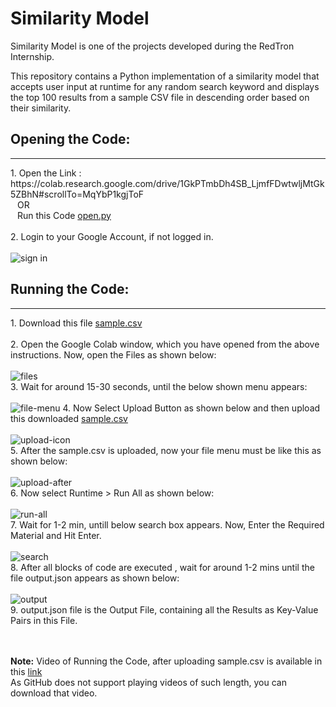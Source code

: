 # Similarity Model
Similarity Model is one of the projects developed during the RedTron Internship. <br/>

This repository contains a Python implementation of a similarity model that accepts user input at runtime for any random search keyword and displays the top 100 results from a sample CSV file in descending order based on their similarity.

## Opening the Code:
<hr/>
1. Open the Link : https://colab.research.google.com/drive/1GkPTmbDh4SB_LjmfFDwtwljMtGk5ZBhN#scrollTo=MqYbP1kgjToF
     <br/> &ensp; OR <br/>
   &ensp; Run this Code <a href='open.py' target='_blank'>open.py</a> <br/>
<br/>
2. Login to your Google Account, if not logged in. <br/> <br/>
 <img src='https://user-images.githubusercontent.com/104615876/224542626-a3e63f3a-6abe-4d7d-abd8-cbc74f8de434.jpg' alt ='sign in' />

## Running the Code:
<hr/>
1. Download this file <a href='https://drive.google.com/file/d/1D3Q-j7NJc0Sswszwwp91hbBOoAjOVK-R/view?usp=sharing' target='_blank'>sample.csv</a> 
<br/> <br/>
2. Open the Google Colab window, which you have opened from the above instructions. Now, open the Files as shown below: <br/> <br/>
<img alt='files' src='https://user-images.githubusercontent.com/104615876/224544328-a6b9b1b6-a4be-4d53-845b-f96ad27abb0b.jpg' />
<br/>
3. Wait for around 15-30 seconds, until the below shown menu appears: <br/> <br/>
<img alt='file-menu' src='https://user-images.githubusercontent.com/104615876/224544526-4b038573-4034-465c-b55c-1315f11ef7df.jpg' />
4. Now Select Upload Button as shown below and then upload this downloaded <a href='https://drive.google.com/file/d/1D3Q-j7NJc0Sswszwwp91hbBOoAjOVK-R/view?usp=sharing' target='_blank'>sample.csv</a> <br/><br/>
<img alt='upload-icon' src='https://user-images.githubusercontent.com/104615876/224544797-63b70fd7-21f0-4dfc-993c-54f3f9c22ba7.jpg' /> <br/>
5. After the sample.csv is uploaded, now your file menu must be like this as shown below: <br/> <br/>
<img alt='upload-after' src='https://user-images.githubusercontent.com/104615876/224545028-555270a1-a273-4309-92eb-04e1ecbc1b4d.jpg' /> <br/>
6. Now select Runtime > Run All as shown below: <br/> <br/>
<img alt='run-all' src='https://user-images.githubusercontent.com/104615876/224545266-e013aebe-b1ad-40a1-a6a4-225d20ed118b.jpg' /> <br/>
7. Wait for 1-2 min, untill below search box appears. Now, Enter the Required Material and Hit Enter. <br/> <br/>
<img alt='search' src='https://user-images.githubusercontent.com/104615876/224545554-4be3e2a9-16a4-44ef-a219-00e7279b6acd.jpg' /> <br/>
8. After all blocks of code are executed , wait for around 1-2 mins until the file output.json appears as shown below: <br/> <br/>
<img alt='output' src='https://user-images.githubusercontent.com/104615876/224545842-1c04fc07-1800-4e50-8229-d96a7f323b69.jpg' /> <br/>
9. output.json file is the Output File, containing all the Results as Key-Value Pairs in this File.

<br/> <br/>
<b>Note:</b> Video of Running the Code, after uploading sample.csv is available in this <a href='Samarth_Data-Science_Week-2.ipynb-Video.mp4' target='_blank'>link</a> <br/>
As GitHub does not support playing videos of such length, you can download that video.
